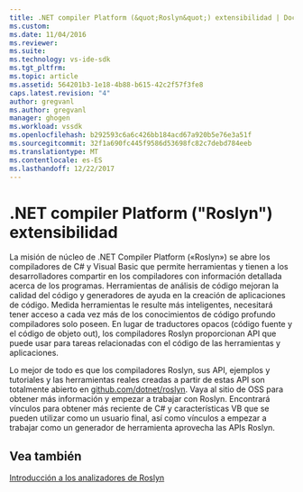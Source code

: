 ```yaml
---
title: .NET compiler Platform (&quot;Roslyn&quot;) extensibilidad | Documentos de Microsoft
ms.custom: 
ms.date: 11/04/2016
ms.reviewer: 
ms.suite: 
ms.technology: vs-ide-sdk
ms.tgt_pltfrm: 
ms.topic: article
ms.assetid: 564201b3-1e18-4b88-b615-42c2f57f3fe8
caps.latest.revision: "4"
author: gregvanl
ms.author: gregvanl
manager: ghogen
ms.workload: vssdk
ms.openlocfilehash: b292593c6a6c426bb184acd67a920b5e76e3a51f
ms.sourcegitcommit: 32f1a690fc445f9586d53698fc82c7debd784eeb
ms.translationtype: MT
ms.contentlocale: es-ES
ms.lasthandoff: 12/22/2017
---
```

# <a name="net-compiler-platform-quotroslynquot-extensibility"></a>.NET compiler Platform (&quot;Roslyn&quot;) extensibilidad
La misión de núcleo de .NET Compiler Platform («Roslyn») se abre los compiladores de C# y Visual Basic que permite herramientas y tienen a los desarrolladores compartir en los compiladores con información detallada acerca de los programas. Herramientas de análisis de código mejoran la calidad del código y generadores de ayuda en la creación de aplicaciones de código. Medida herramientas le resulte más inteligentes, necesitará tener acceso a cada vez más de los conocimientos de código profundo compiladores solo poseen. En lugar de traductores opacos (código fuente y el código de objeto out), los compiladores Roslyn proporcionan API que puede usar para tareas relacionadas con el código de las herramientas y aplicaciones.  
  
 Lo mejor de todo es que los compiladores Roslyn, sus API, ejemplos y tutoriales y las herramientas reales creadas a partir de estas API son totalmente abierto en [github.com/dotnet/roslyn](https://github.com/dotnet/Roslyn). Vaya al sitio de OSS para obtener más información y empezar a trabajar con Roslyn. Encontrará vínculos para obtener más reciente de C# y características VB que se pueden utilizar como un usuario final, así como vínculos a empezar a trabajar como un generador de herramienta aprovecha las APIs Roslyn.  
  
## <a name="see-also"></a>Vea también  
 [Introducción a los analizadores de Roslyn](../extensibility/getting-started-with-roslyn-analyzers.md)
